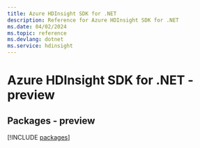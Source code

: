 ```yaml
---
title: Azure HDInsight SDK for .NET
description: Reference for Azure HDInsight SDK for .NET
ms.date: 04/02/2024
ms.topic: reference
ms.devlang: dotnet
ms.service: hdinsight
---
```

# Azure HDInsight SDK for .NET - preview
## Packages - preview
[!INCLUDE [packages](hdinsight-index.md)]
